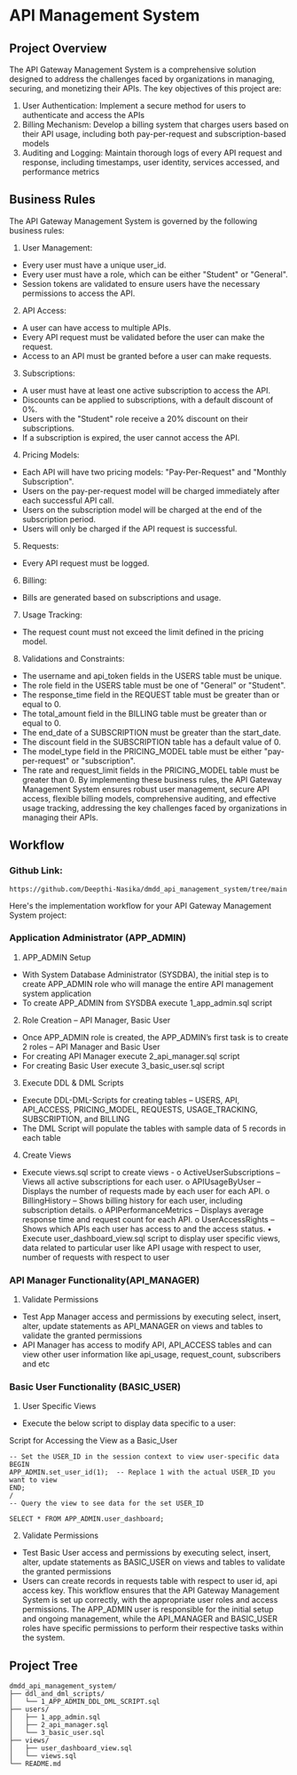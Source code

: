# API Management System

## Project Overview
The API Gateway Management System is a comprehensive solution designed to address the challenges faced by organizations in managing, securing, and monetizing their APIs. The key objectives of this project are:
1.	User Authentication: Implement a secure method for users to authenticate and access the APIs
2.	Billing Mechanism: Develop a billing system that charges users based on their API usage, including both pay-per-request and subscription-based models
3.	Auditing and Logging: Maintain thorough logs of every API request and response, including timestamps, user identity, services accessed, and performance metrics

## Business Rules
The API Gateway Management System is governed by the following business rules:
1.	User Management: 
   - Every user must have a unique user_id.
   - Every user must have a role, which can be either "Student" or "General".
   - Session tokens are validated to ensure users have the necessary permissions to access the API.
2.	API Access: 
   - A user can have access to multiple APIs.
   - Every API request must be validated before the user can make the request.
   - Access to an API must be granted before a user can make requests.
3.	Subscriptions: 
   - A user must have at least one active subscription to access the API.
- Discounts can be applied to subscriptions, with a default discount of 0%.
- Users with the "Student" role receive a 20% discount on their subscriptions.
-	If a subscription is expired, the user cannot access the API.
4.	Pricing Models: 
- Each API will have two pricing models: "Pay-Per-Request" and "Monthly Subscription".
- Users on the pay-per-request model will be charged immediately after each successful API call.
-	Users on the subscription model will be charged at the end of the subscription period.
-	Users will only be charged if the API request is successful.
5.	Requests: 
-	Every API request must be logged.
6.	Billing: 
-	Bills are generated based on subscriptions and usage.
7.	Usage Tracking: 
-	The request count must not exceed the limit defined in the pricing model.
8.	Validations and Constraints: 
-	The username and api_token fields in the USERS table must be unique.
-	The role field in the USERS table must be one of "General" or "Student".
-	The response_time field in the REQUEST table must be greater than or equal to 0.
-	The total_amount field in the BILLING table must be greater than or equal to 0.
-	The end_date of a SUBSCRIPTION must be greater than the start_date.
-	The discount field in the SUBSCRIPTION table has a default value of 0.
-	The model_type field in the PRICING_MODEL table must be either "pay-per-request" or "subscription".
-	The rate and request_limit fields in the PRICING_MODEL table must be greater than 0.
By implementing these business rules, the API Gateway Management System ensures robust user management, secure API access, flexible billing models, comprehensive auditing, and effective usage tracking, addressing the key challenges faced by organizations in managing their APIs.

## Workflow
### Github Link: 
```https://github.com/Deepthi-Nasika/dmdd_api_management_system/tree/main```

Here's the implementation workflow for your API Gateway Management System project:
### Application Administrator (APP_ADMIN)
1.	APP_ADMIN Setup
-	With System Database Administrator (SYSDBA), the initial step is to create APP_ADMIN role who will manage the entire API management system application
-	To create APP_ADMIN from SYSDBA execute 1_app_admin.sql script
2.	Role Creation – API Manager, Basic User
-	Once APP_ADMIN role is created, the APP_ADMIN’s first task is to create 2 roles – API Manager and Basic User
-	For creating API Manager execute 2_api_manager.sql script
-	For creating Basic User execute 3_basic_user.sql script
3.	Execute DDL & DML Scripts
-	Execute DDL-DML-Scripts for creating tables – USERS, API, API_ACCESS, PRICING_MODEL, REQUESTS, USAGE_TRACKING, SUBSCRIPTION, and BILLING
-	The DML Script will populate the tables with sample data of 5 records in each table
4.	Create Views
-	Execute views.sql script to create views - 
o	ActiveUserSubscriptions – Views all active subscriptions for each user.
o	APIUsageByUser – Displays the number of requests made by each user for each API.
o	BillingHistory – Shows billing history for each user, including subscription details.
o	APIPerformanceMetrics – Displays average response time and request count for each API.
o	UserAccessRights – Shows which APIs each user has access to and the access status.
•	Execute user_dashboard_view.sql script to display user specific views, data related to particular user like API usage with respect to user, number of requests with respect to user

### API  Manager Functionality(API_MANAGER)
1.	Validate Permissions
- 	Test App Manager access and permissions by executing select, insert, alter, update statements as API_MANAGER on views and tables to validate the granted permissions
- 	API Manager has access to modify API, API_ACCESS tables and can view other user information like api_usage, request_count, subscribers and etc

### Basic User Functionality (BASIC_USER)
1.	User Specific Views
-	Execute the below script to display data specific to a user:

Script for Accessing the View as a Basic_User
```
-- Set the USER_ID in the session context to view user-specific data 
BEGIN 
APP_ADMIN.set_user_id(1);  -- Replace 1 with the actual USER_ID you want to view
END;
/
-- Query the view to see data for the set USER_ID 

SELECT * FROM APP_ADMIN.user_dashboard;
```


2.	Validate Permissions
-	Test Basic User access and permissions by executing select, insert, alter, update statements as BASIC_USER on views and tables to validate the granted permissions
- Users can create records in requests table with respect to user id, api access key.
This workflow ensures that the API Gateway Management System is set up correctly, with the appropriate user roles and access permissions. The APP_ADMIN user is responsible for the initial setup and ongoing management, while the API_MANAGER and BASIC_USER roles have specific permissions to perform their respective tasks within the system.

## Project Tree
```
dmdd_api_management_system/
├── ddl_and_dml_scripts/
│   └── 1_APP_ADMIN_DDL_DML_SCRIPT.sql
├── users/
│   ├── 1_app_admin.sql
│   ├── 2_api_manager.sql
│   └── 3_basic_user.sql
├── views/
│   ├── user_dashboard_view.sql
│   └── views.sql
└── README.md 
```

